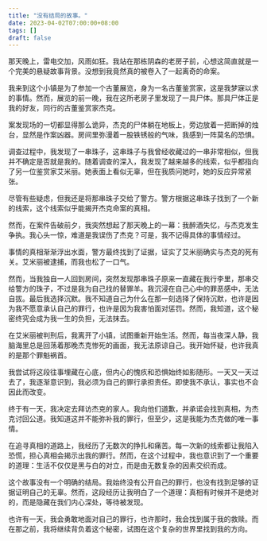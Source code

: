 ```yaml
---
title: "没有结局的故事。"
date: 2023-04-02T07:00:00+08:00
tags: []
draft: false
---
```


那天晚上，雷电交加，风雨如狂。我站在那栋阴森的老房子前，心想这简直就是一个完美的悬疑故事背景。没想到我竟然真的被卷入了一起离奇的命案。

我来到这个小镇是为了参加一个古董展览，身为一名古董鉴赏家，这是我梦寐以求的事情。然而，展览的前一晚，我在这所老房子里发现了一具尸体。那具尸体正是我的好友，同行的古董鉴赏家杰克。

案发现场的一切都显得那么诡异，杰克的尸体躺在地板上，旁边放着一把断掉的烛台，显然是作案凶器。房间里弥漫着一股铁锈般的气味，我感到一阵莫名的恐惧。

调查过程中，我发现了一串珠子，这串珠子与我曾经收藏过的一串非常相似，但我并不确定是否就是我的。随着调查的深入，我发现了越来越多的线索，似乎都指向了另一位鉴赏家艾米丽。她表面上看似无辜，但在我质问她时，她的反应异常紧张。

尽管有些疑虑，但我还是将那串珠子交给了警方。警方根据这串珠子找到了一个新的线索，这个线索似乎能揭开杰克命案的真相。

然而，在案件告破前夕，我突然想起了那天晚上的一幕：我醉酒失忆，与杰克发生争执。我心头一惊，难道是我误伤了杰克？可是，我不记得具体的事情经过。

事情的真相渐渐浮出水面，警方最终找到了证据，证实了艾米丽确实与杰克的死有关。艾米丽被逮捕，而我也松了一口气。

然而，当我独自一人回到房间，突然发现那串珠子原来一直藏在我行李里，那串交给警方的珠子，不过是我为自己找的替罪羊。我沉浸在自己心中的罪恶感中，无法自拔。最后我选择沉默。我不知道自己为什么在那一刻选择了保持沉默，也许是因为我不愿意承认自己的罪行，也许是因为我害怕面对惩罚。然而，我知道，这个秘密终究会成为我一生的负担，无法抹去。

在艾米丽被判刑后，我离开了小镇，试图重新开始生活。然而，每当夜深人静，我脑海里总是回荡着那晚杰克惨死的画面，我无法原谅自己。我开始怀疑，也许我真的是那个罪魁祸首。

我尝试将这段往事埋藏在心底，但内心的愧疚和恐惧始终如影随形。一天又一天过去了，我逐渐意识到，我必须为自己的罪行承担责任。即使我不承认，事实也不会因此而改变。

终于有一天，我决定去拜访杰克的家人。我向他们道歉，并承诺会找到真相，为杰克讨回公道。我知道这并不能弥补我的罪行，但至少，这是我能为杰克做的唯一事情。

在追寻真相的道路上，我经历了无数次的挣扎和痛苦。每一次新的线索都让我陷入恐慌，担心真相会揭示出我的罪行。然而，在这个过程中，我也意识到了一个重要的道理：生活不仅仅是黑与白的对立，而是由无数复杂的因素交织而成。

这个故事没有一个明确的结局。我始终没有公开自己的罪行，也没有找到足够的证据证明自己的无辜。然而，这段经历让我明白了一个道理：真相有时候并不是绝对的，而是隐藏在我们内心深处，等待被发现。

也许有一天，我会勇敢地面对自己的罪行，也许那时，我会找到属于我的救赎。而在那之前，我将继续背负着这个秘密，试图在这个复杂的世界里找到我的方向。
